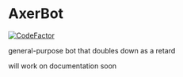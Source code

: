 # AxerBot

[![CodeFactor](https://www.codefactor.io/repository/github/axerbot/axer-bot/badge/main)](https://www.codefactor.io/repository/github/axerbot/axer-bot/overview/main)

general-purpose bot that doubles down as a retard

will work on documentation soon
